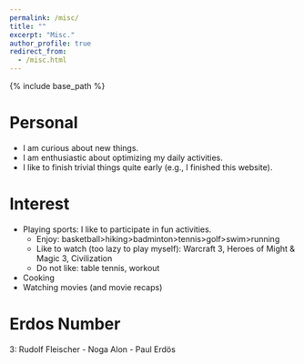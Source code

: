 ```yaml
---
permalink: /misc/
title: ""
excerpt: "Misc."
author_profile: true
redirect_from: 
  - /misc.html
---
```


{% include base_path %}


Personal
======
* I am curious about new things. 
* I am enthusiastic about optimizing my daily activities.
* I like to finish trivial things quite early (e.g., I finished this website).

Interest
======
* Playing sports: I like to participate in fun activities.
  - Enjoy: basketball>hiking>badminton>tennis>golf>swim>running
  - Like to watch (too lazy to play myself): Warcraft 3, Heroes of Might & Magic 3, Civilization
  - Do not like: table tennis, workout
* Cooking
* Watching movies (and movie recaps)


Erdos Number
======
3: Rudolf Fleischer - Noga Alon - Paul Erdös


<!-- 
Writing
======
Resources I like on writing:
* 

Graduate Research
======
Resources I like on doing research:
*  
-->